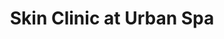 ---
title: "Skin Clinic at Urban Spa"
url: /bishops-stortford/skin-clinic-at-urban-spa/
shop: beauty
---